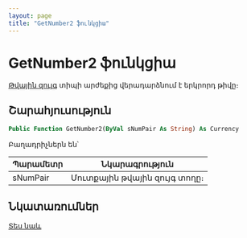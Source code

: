 ```yaml
---
layout: page
title: "GetNumber2 ֆունկցիա"
---
```


# GetNumber2 ֆունկցիա

[Թվային զույգ](../../../Types/NumPair.md) տիպի արժեքից վերադարձնում է երկրորդ թիվը։

## Շարահյուսություն

``` vb
Public Function GetNumber2(ByVal sNumPair As String) As Currency
```

Բաղադրիչներն են՝

| Պարամետր | Նկարագրություն |
|--|--|
| sNumPair | Մուտքային թվային զույգ տողը։ |

## Նկատառումներ

[Տես նաև](GetNumber1.md)
